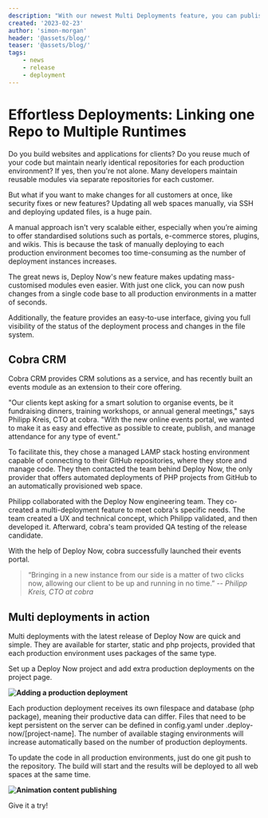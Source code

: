 ```yaml
---
description: "With our newest Multi Deployments feature, you can publish to multiple productive instances with a single Git Push. Read how we worked on this feature together with our customer Cobra CRM"
created: '2023-02-23'
author: 'simon-morgan'
header: '@assets/blog/'
teaser: '@assets/blog/'
tags:
    - news
    - release
    - deployment
---
```

# Effortless Deployments: Linking one Repo to Multiple Runtimes

Do you build websites and applications for clients? Do you reuse much of your code but maintain nearly identical repositories for each production environment? If yes, then you're not alone. Many developers maintain reusable modules via separate repositories for each customer.

But what if you want to make changes for all customers at once, like security fixes or new features? Updating all web spaces manually, via SSH and deploying updated files, is a huge pain.

A manual approach isn't very scalable either, especially when you’re aiming to offer standardised solutions such as portals, e-commerce stores, plugins, and wikis. This is because the task of manually deploying to each production environment becomes too time-consuming as the number of deployment instances increases.

The great news is, Deploy Now's new feature makes updating mass-customised modules even easier. With just one click, you can now push changes from a single code base to all production environments in a matter of seconds. 

Additionally, the feature provides an easy-to-use interface, giving you full visibility of the status of the deployment process and changes in the file system.

## Cobra CRM

Cobra CRM provides CRM solutions as a service, and has recently built an events module as an extension to their core offering. 

"Our clients kept asking for a smart solution to organise events, be it fundraising dinners, training workshops, or annual general meetings," says Philipp Kreis, CTO at cobra. "With the new online events portal, we wanted to make it as easy and effective as possible to create, publish, and manage attendance for any type of event." 

To facilitate this, they chose a managed LAMP stack hosting environment capable of connecting to their GitHub repositories, where they store and manage code. They then contacted the team behind Deploy Now, the only provider that offers automated deployments of PHP projects from GitHub to an automatically provisioned web space.

Philipp collaborated with the Deploy Now engineering team. They co-created a multi-deployment feature to meet cobra's specific needs. The team created a UX and technical concept, which Philipp validated, and then developed it. Afterward, cobra's team provided QA testing of the release candidate. 

With the help of Deploy Now, cobra successfully launched their events portal. 

> “Bringing in a new instance from our side is a matter of two clicks now, allowing our client to be up and running in no time.” 
> -- <cite>Philipp Kreis, CTO at cobra</cite>

## Multi deployments in action

Multi deployments with the latest release of Deploy Now are quick and simple. They are available for starter, static and php projects, provided that each production environment uses packages of the same type. 

Set up a Deploy Now project and add extra production deployments on the project page. 

**![Adding a production deployment](/add-prod-deployment.png)**

Each production deployment receives its own filespace and database (php package), meaning their productive data can differ. Files that need to be kept persistent on the server can be defined in config.yaml under .deploy-now/[project-name]. The number of available staging environments will increase automatically based on the number of production deployments.

To update the code in all production environments, just do one git push to the repository. The build will start and the results will be deployed to all web spaces at the same time. 

**![Animation content publishing](/MultiDeployments.gif)**

Give it a try!
